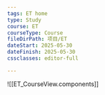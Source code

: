 ```yaml
---
tags: ET home
type: Study
course: ET
courseType: Course
fileDirPath: 项目/ET
dateStart: 2025-05-30
dateFinish: 2025-05-30
cssclasses: editor-full

---
```

![[ET_CourseView.components]]